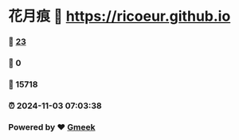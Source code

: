 # 花月痕 :link: https://ricoeur.github.io 
### :page_facing_up: [23](https://ricoeur.github.io/tag.html) 
### :speech_balloon: 0 
### :hibiscus: 15718 
### :alarm_clock: 2024-11-03 07:03:38 
### Powered by :heart: [Gmeek](https://github.com/Meekdai/Gmeek)
